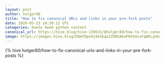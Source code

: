 ```yaml
---
layout: post
author: holger80
title: "How to fix canonical URLs and links in your pre-fork posts"
date: 2020-05-23 14:20:12 UTC
categories: howto beem python content
canonical_url: https://hive.blog/hive-139531/@holger80/how-to-fix-canonical-urls-and-links-in-your-pre-fork-posts
image: https://images.hive.blog/DQmfDpnHj9kXEqo2ZXNSAkaPbFb4svFqWXLyUEdEuniqd3e/steemit%20link%20in%20my%20blog
---
```

{% hive holger80/how-to-fix-canonical-urls-and-links-in-your-pre-fork-posts %}

